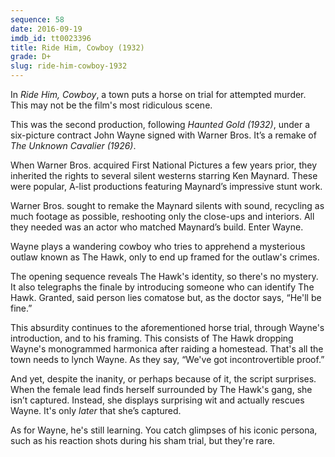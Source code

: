 ```yaml
---
sequence: 58
date: 2016-09-19
imdb_id: tt0023396
title: Ride Him, Cowboy (1932)
grade: D+
slug: ride-him-cowboy-1932
---
```


In _Ride Him, Cowboy_, a town puts a horse on trial for attempted murder. This may not be the film's most ridiculous scene.

This was the second production, following _Haunted Gold (1932)_, under a six-picture contract John Wayne signed with Warner Bros. It’s a remake of _The Unknown Cavalier (1926)_.

When Warner Bros. acquired First National Pictures a few years prior, they inherited the rights to several silent westerns starring Ken Maynard. These were popular, A-list productions featuring Maynard’s impressive stunt work.

Warner Bros. sought to remake the Maynard silents with sound, recycling as much footage as possible, reshooting only the close-ups and interiors. All they needed was an actor who matched Maynard’s build. Enter Wayne.

Wayne plays a wandering cowboy who tries to apprehend a mysterious outlaw known as The Hawk, only to end up framed for the outlaw's crimes.

The opening sequence reveals The Hawk's identity, so there's no mystery. It also telegraphs the finale by introducing someone who can identify The Hawk. Granted, said person lies comatose but, as the doctor says, “He'll be fine.”

This absurdity continues to the aforementioned horse trial, through Wayne's introduction, and to his framing. This consists of The Hawk dropping Wayne's monogrammed harmonica after raiding a homestead. That's all the town needs to lynch Wayne. As they say, “We've got incontrovertible proof.”

And yet, despite the inanity, or perhaps because of it, the script surprises. When the female lead finds herself surrounded by The Hawk's gang, she isn’t captured. Instead, she displays surprising wit and actually rescues Wayne. It's only _later_ that she’s captured.

As for Wayne, he's still learning. You catch glimpses of his iconic persona, such as his reaction shots during his sham trial, but they're rare.